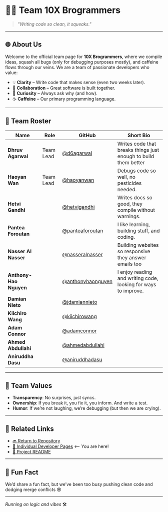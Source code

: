 # 🧑‍💻 Team 10X Brogrammers

> *"Writing code so clean, it squeaks."*

---

## 🌐 About Us

Welcome to the official team page for **10X Brogrammers**, where we compile ideas, squash all bugs (only for debugging purposes mostly), and caffeine flows through our veins. We are a team of passionate developers who value:

- 💡 **Clarity** – Write code that makes sense (even two weeks later).
- 🤝 **Collaboration** – Great software is built together.
- 🧐 **Curiosity** – Always ask why (and how).
- ☕️ **Caffeine** – Our primary programming language.

---

## 🧾 Team Roster

| Name           | Role               | GitHub                            | Short Bio |
|----------------|--------------------|------------------------------------|-----------|
| **Dhruv Agarwal** | Team Lead | [@d6agarwal](https://github.com/d6agarwal) |Writes code that breaks things just enough to build them better |
| **Haoyan Wan** | Team Lead | [@haoyanwan](https://github.com/haoyanwan) | Debugs code so well, no pesticides needed. |
| **Hetvi Gandhi** |  | [@hetvigandhi](https://github.com/hetvi1511) | Writes docs so good, they compile without warnings. |
| **Pantea Foroutan** |  | [@panteaforoutan](https://github.com/Panteaforoutan) | I like learning, building stuff, and coding. |
| **Nasser Al Nasser** |  | [@nasseralnasser](https://github.com/nascaral) | Building websites so responsive they answer emails too |
| **Anthony-Hao Nguyen** |  | [@anthonyhaonguyen](https://github.com/AnthonyHaoNguyen) | I enjoy reading and writing code, looking for ways to improve. |
| **Damian Nieto** |  | [@jdamiannieto]() |  |
| **Kiichiro Wang** |  | [@kiichirowang]() |  |
| **Adam Connor** |  | [@adamconnor]() |  |
| **Ahmed Abdullahi** |  | [@ahmedabdullahi]() |  |
| **Aniruddha Dasu** |  | [@aniruddhadasu]() |  |

---

## 🎯 Team Values

- **Transparency**: No surprises, just syncs.
- **Ownership**: If you break it, you fix it, you inform. And write a test.
- **Humor**: If we’re not laughing, we’re debugging (but then we are crying).

---

## 🔗 Related Links

- [🔙 Return to Repository](../)
- [📄 Individual Developer Pages](./team.md) <-- You are here!
- [📌 Project README](../README.md)

---

## 🧪 Fun Fact

We’d share a fun fact, but we’ve been too busy pushing clean code and dodging merge conflicts 😎

---

_Running on logic and vibes_ 🛠️
